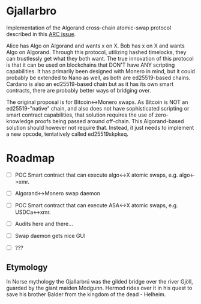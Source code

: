 # Gjallarbro
Implementation of the Algorand cross-chain atomic-swap protocol described in this [ARC issue](https://github.com/algorandfoundation/ARCs/issues/92).

Alice has Algo on Algorand and wants x on X. Bob has x on X and wants Algo on Algorand. Through this protocol, utilizing hashed timelocks, they can trustlessly get what they both want. The true innovation of this protocol is that it can be used on blockchains that DON'T have ANY scripting capabilities. It has primarily been designed with Monero in mind, but it could probably be extended to Nano as well, as both are ed25519-based chains. Cardano is also an ed25519-based chain but as it has its own smart contracts, there are probably better ways of bridging over.

The original proposal is for Bitcoin<->Monero swaps. As Bitcoin is NOT an ed25519-"native" chain, and also does not have sophisticated scripting or smart contract capabilities, that solution requires the use of zero-knowledge proofs being passed around off-chain. This Algorand-based solution should however not require that. Instead, it just needs to implement a new opcode, tentatively called ed25519skpkeq.

# Roadmap

- [ ] POC Smart contract that can execute algo<->X atomic swaps, e.g. algo<->xmr.
- [ ] Algorand<->Monero swap daemon
- [ ] POC Smart contract that can execute ASA<->X atomic swaps, e.g. USDCa<->xmr.
- [ ] Audits here and there...
- [ ] Swap daemon gets nice GUI
- [ ] ???


## Etymology
In Norse mythology the Gjallarbrú was the gilded bridge over the river Gjöll, guarded by the giant maiden Modgunn. Hermod rides over it in his quest to save his brother Balder from the kingdom of the dead - Helheim.
